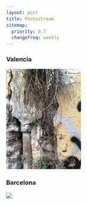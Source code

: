 ```yaml
---
layout: post
title: Photostream
sitemap:
  priority: 0.7
  changefreq: weekly
---
```


<h3>Valencia</h3>

<p class="center">
  <a class="fancybox" href="/images/2017-11/1-Carrer-de-Baix-IMG_6827.jpg"><img src="/images/2017-11/1-Carrer-de-Baix-IMG_6827.jpg" width="40%"/></a>
</p>


<h3>Barcelona</h3>

<p class="center">
  <a class="fancybox" href="/images/2017-11/DSC02834.jpg"><img src="/images/2017-11/DSC02834.jpg" width="40%"/></a>
</p>
